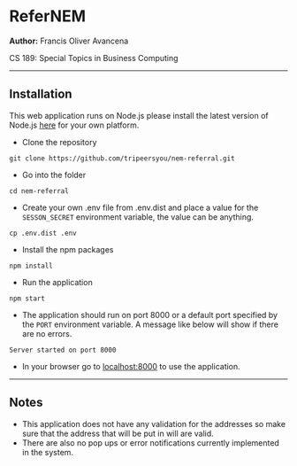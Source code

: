 # ReferNEM

**Author:** Francis Oliver Avancena

CS 189: Special Topics in Business Computing

---
## Installation

This web application runs on Node.js please install the latest version of Node.js [here](https://nodejs.org/en/download) for your own platform.

* Clone the repository

```
git clone https://github.com/tripeersyou/nem-referral.git
```

* Go into the folder

```
cd nem-referral
```

* Create your own .env file from .env.dist and place a value for the `SESSON_SECRET` environment variable, the value can be anything.

```
cp .env.dist .env
```

* Install the npm packages

```
npm install
```

* Run the application

```
npm start
```

* The application should run on port 8000 or a default port specified by the `PORT` environment variable. A message like below will show if there are no errors.

```
Server started on port 8000
```

* In your browser go to [localhost:8000](http://localhost:8000) to use the application.

---

## Notes

* This application does not have any validation for the addresses so make sure that the address that will be put in will are valid.
* There are also no pop ups or error notifications currently implemented in the system.